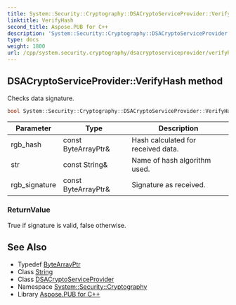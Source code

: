 ```yaml
---
title: System::Security::Cryptography::DSACryptoServiceProvider::VerifyHash method
linktitle: VerifyHash
second_title: Aspose.PUB for C++
description: 'System::Security::Cryptography::DSACryptoServiceProvider::VerifyHash method. Checks data signature in C++.'
type: docs
weight: 1800
url: /cpp/system.security.cryptography/dsacryptoserviceprovider/verifyhash/
---
```

## DSACryptoServiceProvider::VerifyHash method


Checks data signature.

```cpp
bool System::Security::Cryptography::DSACryptoServiceProvider::VerifyHash(const ByteArrayPtr &rgb_hash, const String &str, const ByteArrayPtr &rgb_signature)
```


| Parameter | Type | Description |
| --- | --- | --- |
| rgb_hash | const ByteArrayPtr\& | Hash calculated for received data. |
| str | const String\& | Name of hash algorithm used. |
| rgb_signature | const ByteArrayPtr\& | Signature as received. |

### ReturnValue

True if signature is valid, false otherwise.

## See Also

* Typedef [ByteArrayPtr](../../../system/bytearrayptr/)
* Class [String](../../../system/string/)
* Class [DSACryptoServiceProvider](../)
* Namespace [System::Security::Cryptography](../../)
* Library [Aspose.PUB for C++](../../../)

